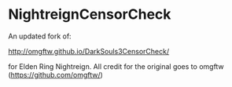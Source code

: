 NightreignCensorCheck
=====================

An updated fork of:

http://omgftw.github.io/DarkSouls3CensorCheck/

for Elden Ring Nightreign. All credit for the original goes to omgftw (https://github.com/omgftw/)
